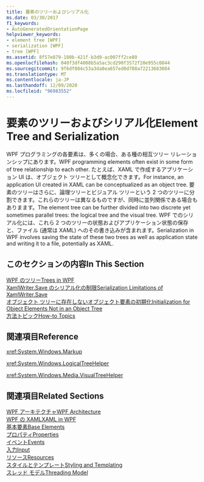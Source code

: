 ```yaml
---
title: 要素のツリーおよびシリアル化
ms.date: 03/30/2017
f1_keywords:
- AutoGeneratedOrientationPage
helpviewer_keywords:
- element tree [WPF]
- serialization [WPF]
- tree [WPF]
ms.assetid: 8f57e879-180b-421f-b3d0-ac007ff2ce80
ms.openlocfilehash: 040f3df4008b5a5ac3cd290f3572f20e955c0844
ms.sourcegitcommit: 9f6df084c53a3da0ea657ed0d708a72213683084
ms.translationtype: MT
ms.contentlocale: ja-JP
ms.lasthandoff: 12/09/2020
ms.locfileid: "96983552"
---
```

# <a name="element-tree-and-serialization"></a><span data-ttu-id="91900-102">要素のツリーおよびシリアル化</span><span class="sxs-lookup"><span data-stu-id="91900-102">Element Tree and Serialization</span></span>
<span data-ttu-id="91900-103">WPF プログラミングの各要素は、多くの場合、ある種の相互ツリー リレーションシップにあります。</span><span class="sxs-lookup"><span data-stu-id="91900-103">WPF programming elements often exist in some form of tree relationship to each other.</span></span> <span data-ttu-id="91900-104">たとえば、XAML で作成するアプリケーション UI は、オブジェクト ツリーとして概念化できます。</span><span class="sxs-lookup"><span data-stu-id="91900-104">For instance, an application UI created in XAML can be conceptualized as an object tree.</span></span> <span data-ttu-id="91900-105">要素のツリーはさらに、論理ツリーとビジュアル ツリーという 2 つのツリーに分割できます。これらのツリーは異なるものですが、同時に並列関係である場合もありまます。</span><span class="sxs-lookup"><span data-stu-id="91900-105">The element tree can be further divided into two discrete yet sometimes parallel trees: the logical tree and the visual tree.</span></span> <span data-ttu-id="91900-106">WPF でのシリアル化には、これら 2 つのツリーの状態およびアプリケーション状態の保存と、ファイル (通常は XAML) へのその書き込みが含まれます。</span><span class="sxs-lookup"><span data-stu-id="91900-106">Serialization in WPF involves saving the state of these two trees as well as application state and writing it to a file, potentially as XAML.</span></span>  
  
## <a name="in-this-section"></a><span data-ttu-id="91900-107">このセクションの内容</span><span class="sxs-lookup"><span data-stu-id="91900-107">In This Section</span></span>  
 [<span data-ttu-id="91900-108">WPF のツリー</span><span class="sxs-lookup"><span data-stu-id="91900-108">Trees in WPF</span></span>](trees-in-wpf.md)  
 [<span data-ttu-id="91900-109">XamlWriter.Save のシリアル化の制限</span><span class="sxs-lookup"><span data-stu-id="91900-109">Serialization Limitations of XamlWriter.Save</span></span>](serialization-limitations-of-xamlwriter-save.md)  
 [<span data-ttu-id="91900-110">オブジェクト ツリーに存在しないオブジェクト要素の初期化</span><span class="sxs-lookup"><span data-stu-id="91900-110">Initialization for Object Elements Not in an Object Tree</span></span>](initialization-for-object-elements-not-in-an-object-tree.md)  
 [<span data-ttu-id="91900-111">方法トピック</span><span class="sxs-lookup"><span data-stu-id="91900-111">How-to Topics</span></span>](element-tree-and-serialization-how-to-topics.md)  
  
## <a name="reference"></a><span data-ttu-id="91900-112">関連項目</span><span class="sxs-lookup"><span data-stu-id="91900-112">Reference</span></span>  
 <xref:System.Windows.Markup>  
  
 <xref:System.Windows.LogicalTreeHelper>  
  
 <xref:System.Windows.Media.VisualTreeHelper>  
  
## <a name="related-sections"></a><span data-ttu-id="91900-113">関連項目</span><span class="sxs-lookup"><span data-stu-id="91900-113">Related Sections</span></span>  
 [<span data-ttu-id="91900-114">WPF アーキテクチャ</span><span class="sxs-lookup"><span data-stu-id="91900-114">WPF Architecture</span></span>](wpf-architecture.md)  
  [<span data-ttu-id="91900-115">WPF の XAML</span><span class="sxs-lookup"><span data-stu-id="91900-115">XAML in WPF</span></span>](xaml-in-wpf.md)  
  [<span data-ttu-id="91900-116">基本要素</span><span class="sxs-lookup"><span data-stu-id="91900-116">Base Elements</span></span>](base-elements.md)  
  [<span data-ttu-id="91900-117">プロパティ</span><span class="sxs-lookup"><span data-stu-id="91900-117">Properties</span></span>](properties-wpf.md)  
  [<span data-ttu-id="91900-118">イベント</span><span class="sxs-lookup"><span data-stu-id="91900-118">Events</span></span>](events-wpf.md)  
  [<span data-ttu-id="91900-119">入力</span><span class="sxs-lookup"><span data-stu-id="91900-119">Input</span></span>](input-wpf.md)  
  [<span data-ttu-id="91900-120">リソース</span><span class="sxs-lookup"><span data-stu-id="91900-120">Resources</span></span>](resources-wpf.md)  
  [<span data-ttu-id="91900-121">スタイルとテンプレート</span><span class="sxs-lookup"><span data-stu-id="91900-121">Styling and Templating</span></span>](/dotnet/desktop-wpf/fundamentals/styles-templates-overview)  
  [<span data-ttu-id="91900-122">スレッド モデル</span><span class="sxs-lookup"><span data-stu-id="91900-122">Threading Model</span></span>](threading-model.md)
